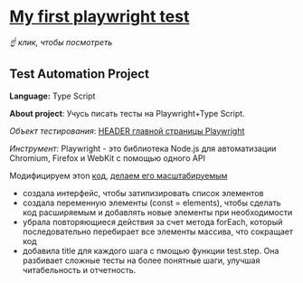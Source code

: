 # [My first playwright test](https://github.com/elenka9/playwright_2/blob/main/playwright.config.ts)


*☝️ клик, чтобы посмотреть*


## Test Automation Project


**Language:** Type Script


**About project**: Учусь писать тесты на Playwright+Type Script.


*Объект тестирования*: [HEADER главной страницы Playwright](https://playwright.dev/)


*Инструмент:*  Playwright - это библиотека Node.js для автоматизации Chromium, Firefox и WebKit с помощью одного API


Модифицируем этоn [код](https://github.com/elenka9/playwright_1/blob/main/tests/mainPage.spec.ts), [делаем его масштабируемым](https://github.com/elenka9/playwright_2/blob/main/tests/mainPage.spec.ts)

- создала интерфейс, чтобы затипизировать список элементов
- создала переменную элементы (const = elements), чтобы сделать код расширяемым и добавлять новые элементы при необходимости
- убрала повторяющиеся действия за счет метода forEach, который последовательно перебирает все элементы массива, что сокращает код
- добавила title для каждого шага с пмощью функции test.step. Она разбивает сложные тесты на более понятные шаги, улучшая читабельность и отчетность.

